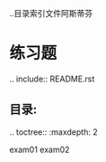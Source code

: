 ..目录索引文件阿斯蒂芬

练习题 
====================================

.. include:: README.rst

目录:
------

.. toctree::
   :maxdepth: 2

   exam01
   exam02
